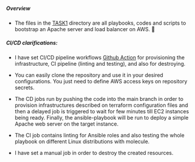 ##### Overview

 - The files in the [TASK1](./TASK1) directory are all playbooks, codes and scripts to bootstrap an Apache server and load balancer on AWS. 🚀


##### CI/CD clarifications:

- I have set CI/CD pipeline workflows [Github Action](./.github/workflows) for provisioning the infrastructure, CI pipeline (linting and testing), and also for destroying.

- You can easily clone the repository and use it in your desired configurations. You just need to define AWS access keys on repository secrets.

- The CD jobs run by pushing the code into the main branch in order to provision infrastructures described on terraform configuration files and then a delayed job is triggered to wait for few minutes till EC2 instances being ready.
Finally, the ansible-playbook will be run to deploy a simple Apache web server on the target instance.

- The CI job contains linting for Ansible roles and also testing the whole playbook on different Linux distributions with molecule.

- I have set a manual job in order to destroy the created resources.